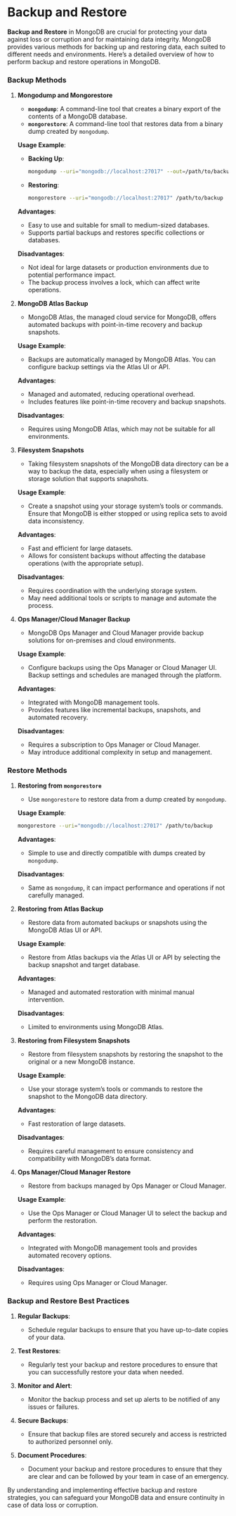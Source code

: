 # Backup and Restore

**Backup and Restore** in MongoDB are crucial for protecting your data against loss or corruption and for maintaining data integrity. MongoDB provides various methods for backing up and restoring data, each suited to different needs and environments. Here’s a detailed overview of how to perform backup and restore operations in MongoDB.

### Backup Methods

1. **Mongodump and Mongorestore**

   - **`mongodump`**: A command-line tool that creates a binary export of the contents of a MongoDB database.
   - **`mongorestore`**: A command-line tool that restores data from a binary dump created by `mongodump`.

   **Usage Example**:

   - **Backing Up**:
     ```bash
     mongodump --uri="mongodb://localhost:27017" --out=/path/to/backup
     ```
   - **Restoring**:
     ```bash
     mongorestore --uri="mongodb://localhost:27017" /path/to/backup
     ```

   **Advantages**:

   - Easy to use and suitable for small to medium-sized databases.
   - Supports partial backups and restores specific collections or databases.

   **Disadvantages**:

   - Not ideal for large datasets or production environments due to potential performance impact.
   - The backup process involves a lock, which can affect write operations.

2. **MongoDB Atlas Backup**

   - MongoDB Atlas, the managed cloud service for MongoDB, offers automated backups with point-in-time recovery and backup snapshots.

   **Usage Example**:

   - Backups are automatically managed by MongoDB Atlas. You can configure backup settings via the Atlas UI or API.

   **Advantages**:

   - Managed and automated, reducing operational overhead.
   - Includes features like point-in-time recovery and backup snapshots.

   **Disadvantages**:

   - Requires using MongoDB Atlas, which may not be suitable for all environments.

3. **Filesystem Snapshots**

   - Taking filesystem snapshots of the MongoDB data directory can be a way to backup the data, especially when using a filesystem or storage solution that supports snapshots.

   **Usage Example**:

   - Create a snapshot using your storage system’s tools or commands. Ensure that MongoDB is either stopped or using replica sets to avoid data inconsistency.

   **Advantages**:

   - Fast and efficient for large datasets.
   - Allows for consistent backups without affecting the database operations (with the appropriate setup).

   **Disadvantages**:

   - Requires coordination with the underlying storage system.
   - May need additional tools or scripts to manage and automate the process.

4. **Ops Manager/Cloud Manager Backup**

   - MongoDB Ops Manager and Cloud Manager provide backup solutions for on-premises and cloud environments.

   **Usage Example**:

   - Configure backups using the Ops Manager or Cloud Manager UI. Backup settings and schedules are managed through the platform.

   **Advantages**:

   - Integrated with MongoDB management tools.
   - Provides features like incremental backups, snapshots, and automated recovery.

   **Disadvantages**:

   - Requires a subscription to Ops Manager or Cloud Manager.
   - May introduce additional complexity in setup and management.

### Restore Methods

1. **Restoring from `mongorestore`**

   - Use `mongorestore` to restore data from a dump created by `mongodump`.

   **Usage Example**:

   ```bash
   mongorestore --uri="mongodb://localhost:27017" /path/to/backup
   ```

   **Advantages**:

   - Simple to use and directly compatible with dumps created by `mongodump`.

   **Disadvantages**:

   - Same as `mongodump`, it can impact performance and operations if not carefully managed.

2. **Restoring from Atlas Backup**

   - Restore data from automated backups or snapshots using the MongoDB Atlas UI or API.

   **Usage Example**:

   - Restore from Atlas backups via the Atlas UI or API by selecting the backup snapshot and target database.

   **Advantages**:

   - Managed and automated restoration with minimal manual intervention.

   **Disadvantages**:

   - Limited to environments using MongoDB Atlas.

3. **Restoring from Filesystem Snapshots**

   - Restore from filesystem snapshots by restoring the snapshot to the original or a new MongoDB instance.

   **Usage Example**:

   - Use your storage system’s tools or commands to restore the snapshot to the MongoDB data directory.

   **Advantages**:

   - Fast restoration of large datasets.

   **Disadvantages**:

   - Requires careful management to ensure consistency and compatibility with MongoDB’s data format.

4. **Ops Manager/Cloud Manager Restore**

   - Restore from backups managed by Ops Manager or Cloud Manager.

   **Usage Example**:

   - Use the Ops Manager or Cloud Manager UI to select the backup and perform the restoration.

   **Advantages**:

   - Integrated with MongoDB management tools and provides automated recovery options.

   **Disadvantages**:

   - Requires using Ops Manager or Cloud Manager.

### Backup and Restore Best Practices

1. **Regular Backups**:

   - Schedule regular backups to ensure that you have up-to-date copies of your data.

2. **Test Restores**:

   - Regularly test your backup and restore procedures to ensure that you can successfully restore your data when needed.

3. **Monitor and Alert**:

   - Monitor the backup process and set up alerts to be notified of any issues or failures.

4. **Secure Backups**:

   - Ensure that backup files are stored securely and access is restricted to authorized personnel only.

5. **Document Procedures**:
   - Document your backup and restore procedures to ensure that they are clear and can be followed by your team in case of an emergency.

By understanding and implementing effective backup and restore strategies, you can safeguard your MongoDB data and ensure continuity in case of data loss or corruption.
